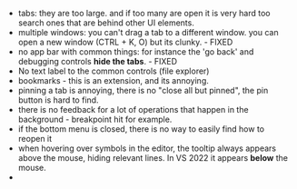- tabs: they are too large. and if too many are open it is very hard too search ones that are behind other UI elements.
- multiple windows: you can't drag a tab to a different window. you can open a new window (CTRL + K, O) but its clunky. - FIXED
- no app bar with common things: for instance the 'go back' and debugging controls **hide the tabs**. - FIXED
- No text label to the common controls (file explorer)
- bookmarks - this is an extension, and its annoying.
- pinning a tab is annoying, there is no "close all but pinned", the pin button is hard to find.
- there is no feedback for a lot of operations that happen in the background - breakpoint hit for example. 
- if the bottom menu is closed, there is no way to easily find how to reopen it
- when hovering over symbols in the editor, the tooltip always appears above the mouse, hiding relevant lines. In VS 2022 it appears **below** the mouse.
-